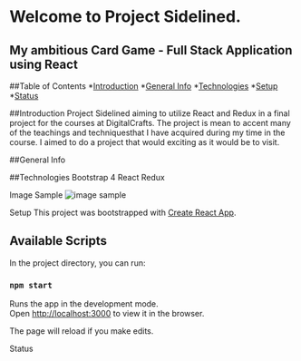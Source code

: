 <h1>Welcome to Project Sidelined.</h1>
<h2>My ambitious Card Game - Full Stack Application using React</h2>

##Table of Contents
*[Introduction](*introduction)
*[General Info](#general-info)
*[Technologies](#technologies)
*[Setup](#setup)
*[Status](#status)

##Introduction
Project Sidelined aiming to utilize React and Redux in a final project for the courses at DigitalCrafts. The project is mean to accent many of the teachings and techniquesthat I have acquired during my time in the course. I aimed to do a project that would exciting as it would be to visit.

##General Info

##Technologies
Bootstrap 4
React
Redux

Image Sample
![image sample](sidelined/public/cardchance.jpg)

Setup
This project was bootstrapped with [Create React App](https://github.com/facebook/create-react-app).

## Available Scripts

In the project directory, you can run:

### `npm start`

Runs the app in the development mode.<br />
Open [http://localhost:3000](http://localhost:3000) to view it in the browser.

The page will reload if you make edits.<br />

Status

